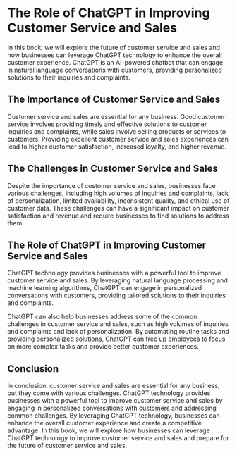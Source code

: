 The Role of ChatGPT in Improving Customer Service and Sales
=========================================================================

In this book, we will explore the future of customer service and sales and how businesses can leverage ChatGPT technology to enhance the overall customer experience. ChatGPT is an AI-powered chatbot that can engage in natural language conversations with customers, providing personalized solutions to their inquiries and complaints.

The Importance of Customer Service and Sales
--------------------------------------------

Customer service and sales are essential for any business. Good customer service involves providing timely and effective solutions to customer inquiries and complaints, while sales involve selling products or services to customers. Providing excellent customer service and sales experiences can lead to higher customer satisfaction, increased loyalty, and higher revenue.

The Challenges in Customer Service and Sales
--------------------------------------------

Despite the importance of customer service and sales, businesses face various challenges, including high volumes of inquiries and complaints, lack of personalization, limited availability, inconsistent quality, and ethical use of customer data. These challenges can have a significant impact on customer satisfaction and revenue and require businesses to find solutions to address them.

The Role of ChatGPT in Improving Customer Service and Sales
-----------------------------------------------------------

ChatGPT technology provides businesses with a powerful tool to improve customer service and sales. By leveraging natural language processing and machine learning algorithms, ChatGPT can engage in personalized conversations with customers, providing tailored solutions to their inquiries and complaints.

ChatGPT can also help businesses address some of the common challenges in customer service and sales, such as high volumes of inquiries and complaints and lack of personalization. By automating routine tasks and providing personalized solutions, ChatGPT can free up employees to focus on more complex tasks and provide better customer experiences.

Conclusion
----------

In conclusion, customer service and sales are essential for any business, but they come with various challenges. ChatGPT technology provides businesses with a powerful tool to improve customer service and sales by engaging in personalized conversations with customers and addressing common challenges. By leveraging ChatGPT technology, businesses can enhance the overall customer experience and create a competitive advantage. In this book, we will explore how businesses can leverage ChatGPT technology to improve customer service and sales and prepare for the future of customer service and sales.
